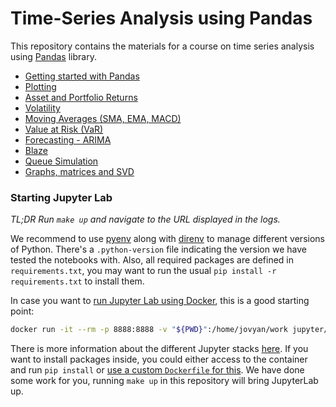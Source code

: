 # Time-Series Analysis using Pandas

This repository contains the materials for a course on time series analysis using [Pandas](https://pandas.pydata.org) library.

- [Getting started with Pandas](01_getting_started.ipynb)
- [Plotting](02_plotting.ipynb)
- [Asset and Portfolio Returns](03_returns.ipynb)
- [Volatility](04_volatility.ipynb)
- [Moving Averages (SMA, EMA, MACD)](05_moving_averages.ipynb)
- [Value at Risk (VaR)](06_value_at_risk.ipynb)
- [Forecasting - ARIMA](07_forecasting_arima.ipynb)
- [Blaze](09_blaze.ipynb)
- [Queue Simulation](09_queue_simulation.ipynb)
- [Graphs, matrices and SVD](10_graphs_matrices_and_svd.ipynb)

### Starting Jupyter Lab

_TL;DR Run `make up` and navigate to the URL displayed in the logs._

We recommend to use [pyenv](https://github.com/pyenv/pyenv) along with [direnv](https://github.com/direnv/direnv/wiki/Python#pyenv) to manage different versions of Python. There's a `.python-version` file indicating the version we have tested the notebooks with. Also, all required packages are defined in `requirements.txt`, you may want to run the usual `pip install -r requirements.txt` to install them.

In case you want to [run Jupyter Lab using Docker](https://jupyter-docker-stacks.readthedocs.io/en/latest), this is a good starting point:

```bash
docker run -it --rm -p 8888:8888 -v "${PWD}":/home/jovyan/work jupyter/scipy-notebook
```

There is more information about the different Jupyter stacks [here](https://jupyter-docker-stacks.readthedocs.io/en/latest/using/selecting.html). If you want to install packages inside, you could either access to the container and run `pip install` or [use a custom `Dockerfile` for this](https://jupyter-docker-stacks.readthedocs.io/en/latest/using/recipes.html#using-mamba-install-or-pip-install-in-a-child-docker-image). We have done some work for you, running `make up` in this repository will bring JupyterLab up.
